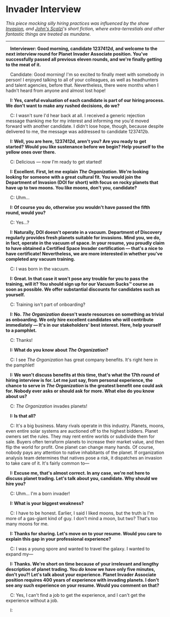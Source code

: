 # Invader Interview

*This piece mocking silly hiring practices was influenced by the show [Invasion](https://en.wikipedia.org/wiki/Invasion_(2021_TV_series)), and [John's Scalzi](https://en.wikipedia.org/wiki/John_Scalzi)'s short fiction, where extra-terrestials and other fantastic things are treated as mundane.*

---

 **Interviewer: Good morning, candidate 1237412d, and welcome to the next interview round for Planet Invader Associate position. You've successfully passed all previous eleven rounds, and we're finally getting to the meat of it.**  

 Candidate: Good morning! I'm so excited to finally meet with somebody in person! I enjoyed talking to all of your colleagues, as well as headhunters and talent agencies, before that. Nevertheless, there were months when I hadn't heard from anyone and almost lost hope!  

 **I: Yes, careful evaluation of each candidate is part of our hiring process. We don't want to make any rushed decisions, do we?**  

 C: I wasn't sure I'd hear back at all. I received a generic rejection message thanking me for my interest and informing me you'd moved forward with another candidate. I didn't lose hope, though, because despite delivered to me, the message was addressed to candidate 1237412b.  

 **I: Well, you are here, 1237412d, aren't you? Are you ready to get started? Would you like sustenance before we begin? Help yourself to the yellow ones over there.**  

 C: Delicious — now I'm ready to get started!  

 **I: Excellent. First, let me explain *The Organization*. We're looking looking for someone with a great cultural fit. You would join the Department of Invasion (DOI for short) with focus on rocky planets that have up to two moons. You like moons, don't you, candidate?**  

 C: Uhm…  

 **I: Of course you do, otherwise you wouldn't have passed the fifth round, would you?**  

 C: Yes…?  

 **I: Naturally, DOI doesn't operate in a vacuum. Department of Discovery regularly provides fresh planets suitable for invasions. Mind you, we do, in fact, operate in the vacuum of space. In your resume, you proudly claim to have obtained a Certified Space Invader certification — that's a nice to have certificate! Nevertheless, we are more interested in whether you've completed any vacuum training.**  

 C: I was born in the vacuum.  

 **I: Great. In that case it won't pose any trouble for you to pass the training, will it? You should sign up for our Vacuum Sucks™ course as soon as possible. We offer substantial discounts for candidates such as yourself.**  

 C: Training isn't part of onboarding?  

 **I: No. *The Organization* doesn't waste resources on something as trivial as onboarding. We only hire excellent candidates who will contribute immediately — It's in our stakeholders' best interest. Here, help yourself to a pamphlet.**  

 C: Thanks! 

 **I: What do you know about *The Organization*?**  

 C: I see *The Organization* has great company benefits. It's right here in the pamphlet!  

 **I: We won't discuss benefits at this time, that's what the 17th round of hiring interview is for. Let me just say, from personal experience, the chance to serve in *The Organization* is the greatest benefit one could ask for. Nobody ever asks or should ask for more. What else do you know about us?**  

 C: *The Organization* invades planets!  

 **I: Is that all?**  

 C: It's a big business. Many rivals operate in this industry. Planets, moons, even entire solar systems are auctioned off to the highest bidders. Planet owners set the rules. They may rent entire worlds or subdivide them for sale. Buyers often terraform planets to increase their market value, and then flip the world for profit. One planet can change many hands. Of course, nobody pays any attention to native inhabitants of the planet. If organization analysis team determines that natives pose a risk, it dispatches an invasion to take care of it. It's fairly common to—  

 **I: Excuse me, that's almost correct. In any case, we're not here to discuss planet trading. Let's talk about you, candidate. Why should we hire you?**  

 C: Uhm… I'm a born invader!  

 **I: What is your biggest weakness?**  

 C: I have to be honest. Earlier, I said I liked moons, but the truth is I'm more of a gas-giant kind of guy. I don't mind a moon, but two? That's too many moons for me.  

 **I: Thanks for sharing. Let's move on to your resume. Would you care to explain this gap in your professional experience?** 

 C: I was a young spore and wanted to travel the galaxy. I wanted to expand my—  

 **I: Thanks. We're short on time because of your irrelevant and lengthy description of planet trading. You *do* know we have only five minutes, don't you?! Let's talk about your experience. Planet Invader Associate position requires 400 years of experience with invading planets. I don't see any such experience on your resume. Would you comment on that?**  

 C: Yes, I can't find a job to get the experience, and I can't get the experience without a job.  

 I:    